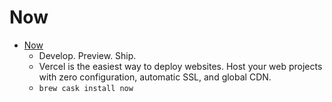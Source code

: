 # Now
- [Now](https://zeit.co/now)
  -  Develop. Preview. Ship.
  - Vercel is the easiest way to deploy websites. Host your web projects with zero configuration, automatic SSL, and global CDN.
  - `brew cask install now`
